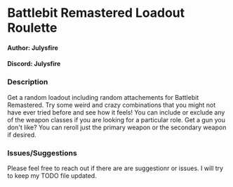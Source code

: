 # Battlebit Remastered Loadout Roulette

#### Author: Julysfire
#### Discord: Julysfire

### Description
Get a random loadout including random attachements for Battlebit Remastered.  Try some weird and crazy combinations that you might not have ever tried before and see how it feels!  You can include or exclude any of the weapon classes if you are looking for a particular role.  Get a gun you don't like?  You can reroll just the primary weapon or the secondary weapon if desired.

### Issues/Suggestions
Please feel free to reach out if there are are suggestionr or issues.  I will try to keep my TODO file updated.